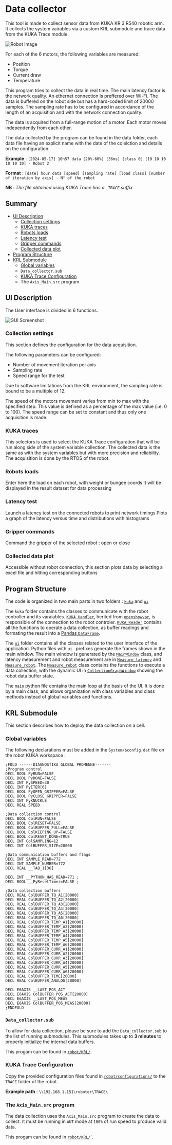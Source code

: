 # Data collector

This tool is made to collect sensor data from KUKA KR 3 R540 robotic arm. 
It collects the system vairables via a custom KRL submodule and trace data from
the KUKA Trace module.

![Robot Image](./images/KUKA.jpg)

For each of the 6 motors, the following variables are measured:
- Position
- Torque
- Current draw
- Temperature

This program tries to collect the data in real time. The main latency factor is
the network quality. An ethernet connection is preffered over Wi-Fi. The data
is buffered on the robot side but has a hard-coded limit of 20000 samples. 
The sampling rate has to be configured in accordance of the length of an 
acquisition and with the network connection quality.

The data is acquired from a full-range motion of a motor. Each motor moves 
independently from each other.

The data collected by the program can be found in the data folder, 
each data file having an explicit name with the date of the colelction 
and details on the configuration.

**Example** : 
`[2024-05-17] 10h57 data [20%-60%] [36ms] [class 0] [10 10 10 10 10 10] - Robot 2`

**Format** : 
`[date] hour data [speed] [sampling rate] [load class] [number of iteration by axis] - N° of the robot`

**NB** : _The file obtained using KUKA Trace has a `_TRACE` suffix_

Summary
---

- [UI Description](#ui-description)
    - [Collection settings](#collection-settings)
    - [KUKA traces](#kuka-traces)
    - [Robots loads](#robots-loads)
    - [Latency test](#latency-test)
    - [Gripper commands](#gripper-commands)
    - [Collected data plot](#collected-data-plot)
- [Program Structure](#program-structure)
- [KRL Submodule](#krl-submodule)
    - [Global variables](#global-variables)
    - `Data_collector.sub`
    - [KUKA Trace Configuration](#kuka-trace-configuration)
    - The `Axis_Main.src` program

## UI Description

The User interface is divided in 6 functions.

![GUI Screenshot](./images/GUI.png)

### Collection settings

This section defines the configuration for the data acquisition.

The following parameters can be configured:
- Number of movement iteration per axis
- Sampling rate
- Speed range for the test
   
Due to software limitations from the KRL environment, the sampling rate is
bound to be a multiple of 12. 

The speed of the motors movement varies from min to max with the specified step.
This value is defined as a percentage of the max value (i.e. 0 to 100). 
The speed range can be set to constant and thus only one acquisition is made. 

### KUKA traces

This selectors is used to select the KUKA Trace configuration that will be 
run along side of the system variable collection. The collected data is the same
as with the system variables but with more precision and reliability. 
The acquisition is done by the RTOS of the robot.

### Robots loads

Enter here the load on each robot, with weight or bungee coords
It will be displayed in the result dataset for data processing

### Latency test

Launch a latency test on the connected robots to print network timings
Plots a graph of the latency versus time and distributions with histograms

### Gripper commands

Command the gripper of the selected robot : open or close

### Collected data plot

Accessible without robot connection, this section plots data by selecting 
a excel file and hitting corresponding buttons

## Program Structure

The code is organized in two main parts in two folders : 
[`kuka`](./kuka) and [`ui`](./ui)

The `kuka` folder contains the classes to communicate with the robot controller 
and its varaiables. [`KUKA_Handler`](./kuka/handler.py), 
herited from [`openshowvar`](./kuka/kukavarproxy.py), 
is responsible of the connection to the robot controler. 
[`KUKA_Reader`](./kuka/reader.py) contains all the functions to operate a data 
collection, as buffer readings and formating the result into a 
[Pandas `DataFrame`](https://pandas.pydata.org/docs/reference/api/pandas.DataFrame.html).

The [`ui`](./ui) folder contains all the classes related to the user interface 
of the application. Python files with `ui_` prefixes generate the frames shown 
in the main window. The main window is generated by the 
[`MainWindow`](./ui/mainwindow.py) class, and latency measurement and robot 
measurement are in [`Measure_latency`](./ui/measure_latency.py) and 
[`Measure_robot`](./ui/measure_robot.py). 
The [`Measure_robot`](./ui/measure_robot.py) class contains the functions to 
execute a data collection, 
with the dynamic UI in [`CollectionGraphWindow`](./ui/graph_window.py) 
showing the robot data buffer state.

The [`main`](main.py) python file contains the main loop at the basis of the UI. 
It is done by a main class, and allows organization with class variables and 
class methods instead of global variables and functions.

## KRL Submodule

This section describes how to deploy the data collection on a cell.

### Global variables

The following declarations must be added in the `System/$config.dat` file 
on the robot KUKA workspace :

```
;FOLD ------DIAGNOSTIKA GLOBAL PROMENNE-------
;Program control
DECL BOOL PyRUN=FALSE
DECL BOOL PyDONE=FALSE
DECL INT PySPEED=30
DECL INT PyITER[6]
DECL BOOL PyOPEN_GRIPPER=FALSE
DECL BOOL PyCLOSE_GRIPPER=FALSE
DECL INT PyKNUCKLE
DECL REAL SPEED

;Data collection control
DECL BOOL ColRUN=FALSE
DECL BOOL ColRESET=FALSE
DECL BOOL ColBUFFER_FULL=FALSE
DECL BOOL ColKEEPING_UP=FALSE
DECL BOOL ColRESET_DONE=TRUE
DECL INT ColSAMPLING=12
DECL INT ColBUFFER_SIZE=20000

;Data communication buffers and flags
DECL INT SAMPLE_READ=772
DECL INT SAMPLE_NUMBER=772
DECL REAL __TAB_1[36]

DECL INT __PYTHON_HAS_READ=771 ; 
DECL BOOL __PyResetTimer=FALSE ; 

;Data collection buffers
DECL REAL ColBUFFER_TQ_A1[20000]
DECL REAL ColBUFFER_TQ_A2[20000]
DECL REAL ColBUFFER_TQ_A3[20000]
DECL REAL ColBUFFER_TQ_A4[20000]
DECL REAL ColBUFFER_TQ_A5[20000]
DECL REAL ColBUFFER_TQ_A6[20000]
DECL REAL ColBUFFER_TEMP_A1[20000]
DECL REAL ColBUFFER_TEMP_A2[20000]
DECL REAL ColBUFFER_TEMP_A3[20000]
DECL REAL ColBUFFER_TEMP_A4[20000]
DECL REAL ColBUFFER_TEMP_A5[20000]
DECL REAL ColBUFFER_TEMP_A6[20000]
DECL REAL ColBUFFER_CURR_A1[20000]
DECL REAL ColBUFFER_CURR_A2[20000]
DECL REAL ColBUFFER_CURR_A3[20000]
DECL REAL ColBUFFER_CURR_A4[20000]
DECL REAL ColBUFFER_CURR_A5[20000]
DECL REAL ColBUFFER_CURR_A6[20000]
DECL REAL ColBUFFER_TIME[20000]
DECL REAL ColBUFFER_ANALOG[20000]

DECL E6AXIS __LAST_POS_ACT
DECL E6AXIS ColBUFFER_POS_ACT[20000]
DECL E6AXIS __LAST_POS_MEAS
DECL E6AXIS ColBUFFER_POS_MEAS[20000]
;ENDFOLD
```

### `Data_collector.sub`

To allow for data collection, please be sure to add the `Data_collector.sub`
to the list of running submodules. This submodules takes up to **3 minutes** to 
properly initialize the internal data buffers.

This progam can be found in [`robot/KRL/`](./robot/KRL).

### KUKA Trace Configuration

Copy the provided configuration files found in [`robot/configurations/`](./robot/configurations) to
the `TRACE` folder of the robot.

**Example path** : `\\192.168.1.151\roboter\TRACE\`

### The `Axis_Main.src` program

The data collection uses the `Axis_Main.src` program to create the data 
to collect. It must be running in `AUT` mode at `100%` of run speed to produce
valid data.

This progam can be found in [`robot/KRL/`](./robot/KRL)`.
